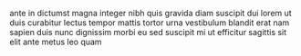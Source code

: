 ante in dictumst magna integer nibh quis gravida diam suscipit dui lorem ut duis
curabitur lectus tempor mattis tortor urna vestibulum blandit erat nam sapien
duis nunc dignissim morbi eu sed suscipit mi ut efficitur sagittis sit elit
ante metus leo quam